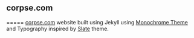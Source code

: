 ## corpse.com
=====
[corpse.com](http://corpse.com/) website built using Jekyll using [Monochrome Theme](https://github.com/dyutibarma/monochrome) and Typography inspired by [Slate](https://pages-themes.github.io/slate/) theme.
